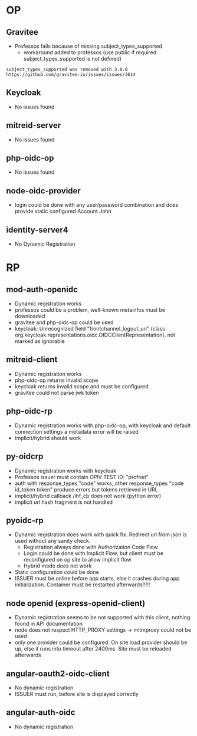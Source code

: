 # OP

## Gravitee 
* Professos fails because of missing subject_types_supported
    * workaround added to professos (use public if required subject_types_supported is not defined)
``` 
subject_types_supported was removed with 3.0.0
https://github.com/gravitee-io/issues/issues/3614
```

## Keycloak

* No issues found

## mitreid-server

* No issues found

## php-oidc-op

* No issues found

## node-oidc-provider

* login could be done with any user/password combination and does provide static configured Account John

## identity-server4

* No Dynamic Registration


RP
========================================================================================================================

## mod-auth-openidc
* Dynamic registration works
* professos could be a problem, well-known metainfos must be downloaded
* gravitee and php-oidc-op could be used 
* keycloak: Unrecognized field "frontchannel_logout_uri" (class org.keycloak.representations.oidc.OIDCClientRepresentation), not marked as ignorable

## mitreid-client

* Dynamic registration works
* php-oidc-op returns invalid scope
* keycloak returns invalid scope and must be configured
* gravitee could not parse jwk token

## php-oidc-rp

* Dynamic registration works with php-oidc-op, with keycloak and default connection settings a metadata error will be raised
* implicit/hybrid should work

## py-oidcrp

* Dynamic registration works with keycloak
* Professos issuer must contain OPIV TEST ID: "profnet"
* auth with response_types "code" works, other response_types "code id_token token" produce errors but tokens retrieved in URL
* implicit/hybrid callback /ihf_cb does not work (python error)
* implicit url hash fragment is not handled

## pyoidc-rp

* Dynamic registration does work with quick fix. Redirect uri from json is used without any sanity check.
    * Registration always done with Authorization Code Flow
    * Login could be done with Implicit Flow, but client must be reconfigured on op site to allow implicit flow
    * Hybrid mode does not work
* Static configuration could be done
* ISSUER must be online before app starts, else it crashes during app initialization. Container must be restarted afterwards!!!!!

## node openid (express-openid-client)

* Dynamic registration seems to be not supported with this client, nothing found in API documentation
* node does not respect HTTP_PROXY settings -> mitmproxy could not be used
* only one provider could be configured. On site load provider should be up, else it runs into timeout after 2400ms. Site must be reloaded afterwards


## angular-oauth2-oidc-client

* No dynamic registration
* ISSUER must run, before site is displayed correctly

## angular-auth-oidc

* No dynamic registration
